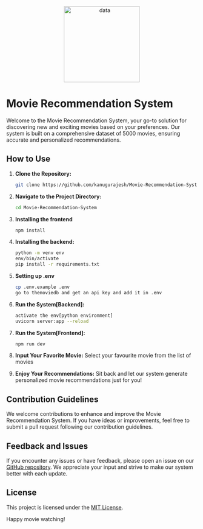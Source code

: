 <div align="center">
    <img src="https://github.com/kanugurajesh/Movie-Recommendation-System/assets/120458029/2bbfdf3a-b176-4717-bc77-1fed59024452" alt="data" width="200" height="200">
</div>

# Movie Recommendation System

Welcome to the Movie Recommendation System, your go-to solution for discovering new and exciting movies based on your preferences. Our system is built on a comprehensive dataset of 5000 movies, ensuring accurate and personalized recommendations.

## How to Use

1. **Clone the Repository:**
    ```bash
    git clone https://github.com/kanugurajesh/Movie-Recommendation-System.git
    ```

2. **Navigate to the Project Directory:**
    ```bash
    cd Movie-Recommendation-System
    ```

3. **Installing the frontend**
    ```bash
    npm install
    ```

3. **Installing the backend:**
    ```bash
    python -m venv env
    env/bin/activate
    pip install -r requirements.txt
    ```

4. **Setting up .env**
   ```bash
   cp .env.example .env
   go to themoviedb and get an api key and add it in .env
   ```

4. **Run the System[Backend]:**
    ```bash
    activate the env[python environment]
    uvicorn server:app --reload
    ```
5. **Run the System[Frontend]:**
   ```bash
   npm run dev   
   ```

5. **Input Your Favorite Movie:**
    Select your favourite movie from the list of movies

6. **Enjoy Your Recommendations:**
    Sit back and let our system generate personalized movie recommendations just for you!

## Contribution Guidelines

We welcome contributions to enhance and improve the Movie Recommendation System. If you have ideas or improvements, feel free to submit a pull request following our contribution guidelines.

## Feedback and Issues

If you encounter any issues or have feedback, please open an issue on our [GitHub repository](https://github.com/kanugurajesh/Movie-Recommendation-System/issues). We appreciate your input and strive to make our system better with each update.

## License

This project is licensed under the [MIT License](LICENSE).

Happy movie watching!
